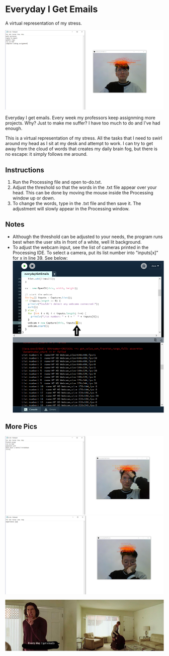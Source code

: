 # Everyday I Get Emails
A virtual representation of my stress. 

![](https://github.com/jmac97/Everyday-I-Get-Emails/blob/master/screenshots/pic1.png?raw=true)

Everyday I get emails. Every week my professors keep assignming more projects. Why? Just to make me suffer? I have too much to do and I've had enough. 

This is a virtual representation of my stress. All the tasks that I need to swirl around my head as I sit at my desk and attempt to work. I can try to get away from the cloud of words that creates my daily brain fog, but there is no escape: it simply follows me around. 

## Instructions
1. Run the Processing file and open to-do.txt.
2. Adjust the threshold so that the words in the .txt file appear over your head. This can be done by moving the mouse inside the Processing window up or down.
3. To change the words, type in the .txt file and then save it. The adjustment will slowly appear in the Processing window. 

## Notes
* Although the threshold can be adjusted to your needs, the program runs best when the user sits in front of a white, well lit background. 
* To adjust the webcam input, see the list of cameras printed in the Processing IDE. To select a camera, put its list number into "inputs[x]" for x in line 39. See below:
![](https://github.com/jmac97/Everyday-I-Get-Emails/blob/master/screenshots/camera%20input.png)


## More Pics
![](https://github.com/jmac97/Everyday-I-Get-Emails/blob/master/screenshots/pic2.png?raw=true)
![](https://github.com/jmac97/Everyday-I-Get-Emails/blob/master/screenshots/pic3.png?raw=true)


![meme1](https://github.com/jmac97/Everyday-I-Get-Emails/blob/master/screenshots/Capture.PNG?raw=true)
